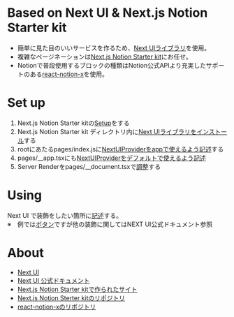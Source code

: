# Based on Next UI & Next.js Notion Starter kit
- 簡単に見た目のいいサービスを作るため、[Next UIライブラリ](https://nextui.org/)を使用。
- 複雑なページネーションは[Next.js Notion Starter kit](https://github.com/transitive-bullshit/nextjs-notion-starter-kit)にお任せ。
- Notionで普段使用するブロックの種類はNotion公式APIより充実したサポートのある[react-notion-x](https://github.com/NotionX/react-notion-x)を使用。
  
# Set up
1. Next.js Notion Starter kitの[Setup](https://github.com/transitive-bullshit/nextjs-notion-starter-kit#setup)をする
2. Next.js Notion Starter kit ディレクトリ内に[Next UIライブラリをインストール](https://nextui.org/docs/guide/getting-started#installation)する
3. rootにあたるpages/index.jsに[NextUIProviderをappで使えるよう記述](https://nextui.org/docs/guide/getting-started#setup)する
4. pages/__app.tsxにも[NextUIProviderをデフォルトで使えるよう記述](https://nextui.org/docs/guide/getting-started#next.js)
5. Server Renderをpages/__document.tsxで[調整](https://nextui.org/docs/guide/nextui-plus-nextjs#server-render)する
  
# Using
Next UI で装飾をしたい箇所に[記述](https://nextui.org/docs/guide/getting-started#using-nextui-components)する。  
※　例では[ボタン](https://nextui.org/docs/components/button)ですが他の装飾に関してはNEXT UI公式ドキュメント参照
  



# About
- [Next UI](https://nextui.org/)
- [Next UI 公式ドキュメント](https://nextui.org/docs/guide/getting-started)
- [Next.js Notion Starter kitで作られたサイト](https://transitivebullsh.it/)
- [Next.js Notion Sterter kitのリポジトリ](https://github.com/transitive-bullshit/nextjs-notion-starter-kit)
- [react-notion-xのリポジトリ](https://github.com/NotionX/react-notion-x)